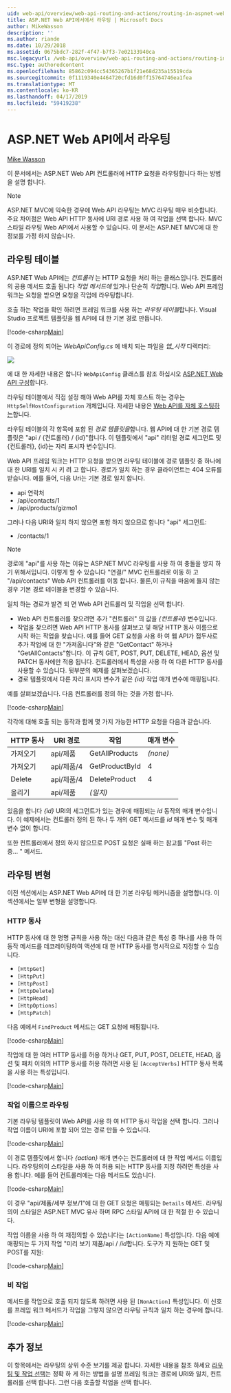 ```yaml
---
uid: web-api/overview/web-api-routing-and-actions/routing-in-aspnet-web-api
title: ASP.NET Web API에서에서 라우팅 | Microsoft Docs
author: MikeWasson
description: ''
ms.author: riande
ms.date: 10/29/2018
ms.assetid: 0675bdc7-282f-4f47-b7f3-7e02133940ca
msc.legacyurl: /web-api/overview/web-api-routing-and-actions/routing-in-aspnet-web-api
msc.type: authoredcontent
ms.openlocfilehash: 85862c094cc54365267b1f21e68d235a15519cda
ms.sourcegitcommit: 0f1119340e4464720cfd16d0ff15764746ea1fea
ms.translationtype: MT
ms.contentlocale: ko-KR
ms.lasthandoff: 04/17/2019
ms.locfileid: "59419238"
---
```

# <a name="routing-in-aspnet-web-api"></a>ASP.NET Web API에서 라우팅

[Mike Wasson](https://github.com/MikeWasson)

이 문서에서는 ASP.NET Web API 컨트롤러에 HTTP 요청을 라우팅합니다 하는 방법을 설명 합니다.

> [!NOTE]
> ASP.NET MVC에 익숙한 경우에 Web API 라우팅는 MVC 라우팅 매우 비슷합니다. 주요 차이점은 Web API HTTP 동사에 URI 경로 사용 하 여 작업을 선택 합니다. MVC 스타일 라우팅 Web API에서 사용할 수 있습니다. 이 문서는 ASP.NET MVC에 대 한 정보를 가정 하지 않습니다.

## <a name="routing-tables"></a>라우팅 테이블

ASP.NET Web API에는 *컨트롤러* 는 HTTP 요청을 처리 하는 클래스입니다. 컨트롤러의 공용 메서드 호출 됩니다 *작업 메서드에* 있거나 단순히 *작업*합니다. Web API 프레임 워크는 요청을 받으면 요청을 작업에 라우팅합니다.

호출 하는 작업을 확인 하려면 프레임 워크를 사용 하는 *라우팅 테이블*합니다. Visual Studio 프로젝트 템플릿을 웹 API에 대 한 기본 경로 만듭니다.

[!code-csharp[Main](routing-in-aspnet-web-api/samples/sample1.cs)]

이 경로에 정의 되어는 *WebApiConfig.cs* 에 배치 되는 파일을 *앱\_시작* 디렉터리:

![](routing-in-aspnet-web-api/_static/image1.png)

에 대 한 자세한 내용은 합니다 `WebApiConfig` 클래스를 참조 하십시오 [ASP.NET Web API 구성](../advanced/configuring-aspnet-web-api.md)합니다.

라우팅 테이블에서 직접 설정 해야 Web API를 자체 호스트 하는 경우는 `HttpSelfHostConfiguration` 개체입니다. 자세한 내용은 [Web API를 자체 호스팅하는](../older-versions/self-host-a-web-api.md)합니다.

라우팅 테이블의 각 항목에 포함 된 *경로 템플릿을*합니다. 웹 API에 대 한 기본 경로 템플릿은 &quot;api / {컨트롤러} / {id}&quot;합니다. 이 템플릿에서 &quot;api&quot; 리터럴 경로 세그먼트 및 {컨트롤러}, {id}는 자리 표시자 변수입니다.

Web API 프레임 워크는 HTTP 요청을 받으면 라우팅 테이블에 경로 템플릿 중 하나에 대 한 URI를 일치 시 키 려 고 합니다. 경로가 일치 하는 경우 클라이언트는 404 오류를 받습니다. 예를 들어, 다음 Uri는 기본 경로 일치 합니다.

- api 연락처
- /api/contacts/1
- /api/products/gizmo1

그러나 다음 URI와 일치 하지 않으면 포함 하지 않으므로 합니다 &quot;api&quot; 세그먼트:

- /contacts/1

> [!NOTE]
> 경로에 "api"를 사용 하는 이유는 ASP.NET MVC 라우팅를 사용 하 여 충돌을 방지 하기 위해서입니다. 이렇게 할 수 있습니다 &quot;연결/&quot; MVC 컨트롤러로 이동 하 고 &quot;/api/contacts&quot; Web API 컨트롤러를 이동 합니다. 물론,이 규칙을 마음에 들지 않는 경우 기본 경로 테이블을 변경할 수 있습니다.

일치 하는 경로가 발견 되 면 Web API 컨트롤러 및 작업을 선택 합니다.

- Web API 컨트롤러를 찾으려면 추가 &quot;컨트롤러&quot; 의 값을 *{컨트롤러}* 변수입니다.
- 작업을 찾으려면 Web API HTTP 동사를 살펴보고 및 해당 HTTP 동사 이름으로 시작 하는 작업을 찾습니다. 예를 들어 GET 요청을 사용 하 여 웹 API가 접두사로 추가 작업에 대 한 &quot;가져옵니다&quot;와 같은 &quot;GetContact&quot; 하거나 &quot;GetAllContacts&quot;합니다. 이 규칙 GET, POST, PUT, DELETE, HEAD, 옵션 및 PATCH 동사에만 적용 됩니다. 컨트롤러에서 특성을 사용 하 여 다른 HTTP 동사를 사용할 수 있습니다. 뒷부분의 예제를 살펴보겠습니다.
- 경로 템플릿에서 다른 자리 표시자 변수가 같은 *{id}* 작업 매개 변수에 매핑됩니다.

예를 살펴보겠습니다. 다음 컨트롤러를 정의 하는 것을 가정 합니다.

[!code-csharp[Main](routing-in-aspnet-web-api/samples/sample2.cs)]

각각에 대해 호출 되는 동작과 함께 몇 가지 가능한 HTTP 요청을 다음과 같습니다.

| HTTP 동사 | URI 경로 | 작업 | 매개 변수 |
| --- | --- | --- | --- |
| 가져오기 | api/제품 | GetAllProducts | *(none)* |
| 가져오기 | api/제품/4 | GetProductById | 4 |
| Delete | api/제품/4 | DeleteProduct | 4 |
| 올리기 | api/제품 | *(일치)* |  |

있음을 합니다 *{id}* URI의 세그먼트가 있는 경우에 매핑되는 *id* 동작의 매개 변수입니다. 이 예제에서는 컨트롤러 정의 된 하나 두 개의 GET 메서드를 *id* 매개 변수 및 매개 변수 없이 합니다.

또한 컨트롤러에서 정의 하지 않으므로 POST 요청은 실패 하는 참고를 &quot;Post 하는 중... &quot; 메서드.

## <a name="routing-variations"></a>라우팅 변형

이전 섹션에서는 ASP.NET Web API에 대 한 기본 라우팅 메커니즘을 설명합니다. 이 섹션에서는 일부 변형을 설명합니다.

### <a name="http-verbs"></a>HTTP 동사

HTTP 동사에 대 한 명명 규칙을 사용 하는 대신 다음과 같은 특성 중 하나를 사용 하 여 동작 메서드를 데코레이팅하여 액션에 대 한 HTTP 동사를 명시적으로 지정할 수 있습니다.

- `[HttpGet]`
- `[HttpPut]`
- `[HttpPost]`
- `[HttpDelete]`
- `[HttpHead]`
- `[HttpOptions]`
- `[HttpPatch]`

다음 예에서 `FindProduct` 메서드는 GET 요청에 매핑됩니다.

[!code-csharp[Main](routing-in-aspnet-web-api/samples/sample3.cs)]

작업에 대 한 여러 HTTP 동사를 허용 하거나 GET, PUT, POST, DELETE, HEAD, 옵션 및 패치 이외의 HTTP 동사를 허용 하려면 사용 된 `[AcceptVerbs]` HTTP 동사 목록을 사용 하는 특성입니다.

[!code-csharp[Main](routing-in-aspnet-web-api/samples/sample4.cs)]

<a id="routing_by_action_name"></a>
### <a name="routing-by-action-name"></a>작업 이름으로 라우팅

기본 라우팅 템플릿이 Web API를 사용 하 여 HTTP 동사 작업을 선택 합니다. 그러나 작업 이름이 URI에 포함 되어 있는 경로 만들 수 있습니다.

[!code-csharp[Main](routing-in-aspnet-web-api/samples/sample5.cs)]

이 경로 템플릿에서 합니다 *{action}* 매개 변수는 컨트롤러에 대 한 작업 메서드 이름입니다. 라우팅의이 스타일을 사용 하 여 허용 되는 HTTP 동사를 지정 하려면 특성을 사용 합니다. 예를 들어 컨트롤러에는 다음 메서드도 있습니다.

[!code-csharp[Main](routing-in-aspnet-web-api/samples/sample6.cs)]

이 경우 "api/제품/세부 정보/1"에 대 한 GET 요청은 매핑되는 `Details` 메서드. 라우팅의이 스타일은 ASP.NET MVC 유사 하며 RPC 스타일 API에 대 한 적절 한 수 있습니다.

작업 이름을 사용 하 여 재정의할 수 있습니다는 `[ActionName]` 특성입니다. 다음 예에 매핑되는 두 가지 작업 &quot;미리 보기 제품/api / /*id*합니다. 도구가 지 원하는 GET 및 POST를 지원:

[!code-csharp[Main](routing-in-aspnet-web-api/samples/sample7.cs)]

### <a name="non-actions"></a>비 작업

메서드를 작업으로 호출 되지 않도록 하려면 사용 된 `[NonAction]` 특성입니다. 이 신호를 프레임 워크 메서드가 작업을 그렇지 않으면 라우팅 규칙과 일치 하는 경우에 합니다.

[!code-csharp[Main](routing-in-aspnet-web-api/samples/sample8.cs)]

## <a name="further-reading"></a>추가 정보

이 항목에서는 라우팅의 상위 수준 보기를 제공 합니다. 자세한 내용을 참조 하세요 [라우팅 및 작업 선택](routing-and-action-selection.md)는 정확 하 게 하는 방법을 설명 프레임 워크는 경로에 URI와 일치, 컨트롤러를 선택 합니다. 그런 다음 호출할 작업을 선택 합니다.
